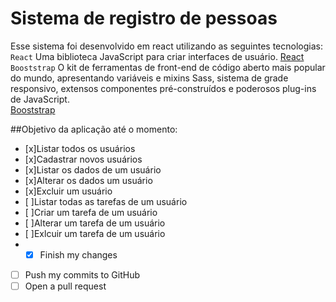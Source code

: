 # Sistema de registro de pessoas
Esse sistema foi desenvolvido em react utilizando as seguintes tecnologias:<br/>
`React`
  Uma biblioteca JavaScript para criar interfaces de usuário.
 [React](https://pt-br.reactjs.org/)
 <br/>
`Booststrap`
  O kit de ferramentas de front-end de código aberto mais popular do mundo, apresentando variáveis e mixins Sass, sistema de grade responsivo, extensos componentes pré-construídos e poderosos plug-ins de JavaScript.
  <br/>
  [Booststrap](https://getbootstrap.com/)
  
##Objetivo da aplicação até o momento:
- [x]Listar todos os usuários
- [x]Cadastrar novos usuários
- [x]Listar os dados de um usuário
- [x]Alterar os dados um usuário
- [x]Excluir um usuário
- [ ]Listar todas as tarefas de um usuário
- [ ]Criar um tarefa de um usuário
- [ ]Alterar um tarefa de um usuário
- [ ]Exlcuir um tarefa de um usuário
- - [x] Finish my changes
- [ ] Push my commits to GitHub
- [ ] Open a pull request
